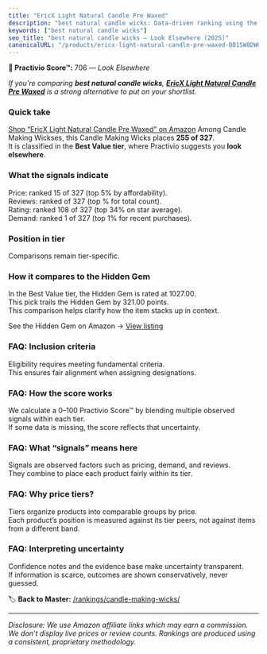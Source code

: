 ```yaml
---
title: "EricX Light Natural Candle Pre Waxed"
description: "best natural candle wicks: Data-driven ranking using the Practivio Score™. Positioned by quality, value, demand, findability, momentum."
keywords: ["best natural candle wicks"]
seo_title: "best natural candle wicks — Look Elsewhere (2025)"
canonicalURL: "/products/ericx-light-natural-candle-pre-waxed-B015W8DWUO/"
---
```


**🚫 Practivio Score™:** 706 — _Look Elsewhere_


*If you're comparing **best natural candle wicks**, **[EricX Light Natural Candle Pre Waxed](https://www.amazon.com/dp/B015W8DWUO?tag=practivio-20)** is a strong alternative to put on your shortlist.*
### Quick take
[Shop “EricX Light Natural Candle Pre Waxed” on Amazon](https://www.amazon.com/dp/B015W8DWUO?tag=practivio-20)
Among Candle Making Wickses, this Candle Making Wicks places **255 of 327**.  
It is classified in the **Best Value tier**, where Practivio suggests you **look elsewhere**.

### What the signals indicate
Price: ranked 15 of 327 (top 5% by affordability).  
Reviews: ranked  of 327 (top % for total count).  
Rating: ranked 108 of 327 (top 34% on star average).  
Demand: ranked 1 of 327 (top 1% for recent purchases).

### Position in tier
Comparisons remain tier-specific.

### How it compares to the Hidden Gem
In the Best Value tier, the Hidden Gem is rated at 1027.00.  
This pick trails the Hidden Gem by 321.00 points.  
This comparison helps clarify how the item stacks up in context.  

See the Hidden Gem on Amazon → [View listing](https://www.amazon.com/dp/B097D7S6KB?tag=practivio-20)

### FAQ: Inclusion criteria
Eligibility requires meeting fundamental criteria.  
This ensures fair alignment when assigning designations.

### FAQ: How the score works
We calculate a 0–100 Practivio Score™ by blending multiple observed signals within each tier.  
If some data is missing, the score reflects that uncertainty.

### FAQ: What “signals” means here
Signals are observed factors such as pricing, demand, and reviews.  
They combine to place each product fairly within its tier.

### FAQ: Why price tiers?
Tiers organize products into comparable groups by price.  
Each product’s position is measured against its tier peers, not against items from a different band.

### FAQ: Interpreting uncertainty
Confidence notes and the evidence base make uncertainty transparent.  
If information is scarce, outcomes are shown conservatively, never guessed.


🏷️ **Back to Master:** [/rankings/candle-making-wicks/](/rankings/candle-making-wicks/)

---
_Disclosure: We use Amazon affiliate links which may earn a commission. We don’t display live prices or review counts. Rankings are produced using a consistent, proprietary methodology._
